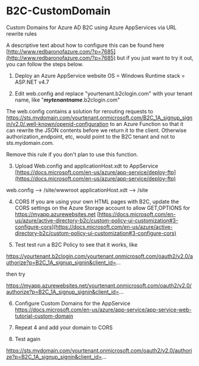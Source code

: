 # B2C-CustomDomain
Custom Domains for Azure AD B2C using Azure AppServices via URL rewrite rules

A descriptive text about how to configure this can be found here [http://www.redbaronofazure.com/?p=7685](http://www.redbaronofazure.com/?p=7685) but if you just want to try it out, you can follow the steps below.

1. Deploy an Azure AppService website
OS = Windows
Runtime stack = ASP.NET v4.7

2. Edit web.config and replace "yourtenant.b2clogin.com" with your tenant name, like "***mytenantname***.b2clogin.com"

The web.config contains a solution for rerouting requests to 
https://sts.mydomain.com/yourtenant.onmicrosoft.com/B2C_1A_signup_signin/v2.0/.well-known/openid-configuration
to an Azure Function so that it can rewrite the JSON contents before we return it to the client. Otherwise authorization_endpoint, etc, would point to the B2C tenant and not to sts.mydomain.com.

Remove this rule if you don't plan to use this function.

3. Upload Web.config and applicationHost.xdt to AppService
[https://docs.microsoft.com/en-us/azure/app-service/deploy-ftp](https://docs.microsoft.com/en-us/azure/app-service/deploy-ftp)

web.config              --> /site/wwwroot
applicationHost.xdt     --> /site

4. CORS
If you are using your own HTML pages with B2C, update the CORS settings on the Azure Storage account to allow GET,OPTIONS for https://myapp.azurewebsites.net
[https://docs.microsoft.com/en-us/azure/active-directory-b2c/custom-policy-ui-customization#3-configure-cors](https://docs.microsoft.com/en-us/azure/active-directory-b2c/custom-policy-ui-customization#3-configure-cors)

5. Test
test run a B2C Policy to see that it works, like

  https://yourtenant.b2clogin.com/yourtenant.onmicrosoft.com/oauth2/v2.0/authorize?p=B2C_1A_signup_signin&client_id=...

then try

  https://myapp.azurewebsites.net/yourtenant.onmicrosoft.com/oauth2/v2.0/authorize?p=B2C_1A_signup_signin&client_id=...


6. Configure Custom Domains for the AppService
https://docs.microsoft.com/en-us/azure/app-service/app-service-web-tutorial-custom-domain

7. Repeat 4 and add your domain to CORS

8. Test again

  https://sts.mydomain.com/yourtenant.onmicrosoft.com/oauth2/v2.0/authorize?p=B2C_1A_signup_signin&client_id=...
